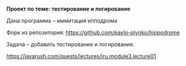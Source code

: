 **Проект по теме: тестирование и логирование**

Дана программа – иммитация ипподрома

Форк из репозитория: https://github.com/pavlo-plynko/hippodrome

Задача – добавить тестирование и логирование.

https://javarush.com/quests/lectures/jru.module3.lecture01
